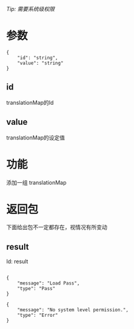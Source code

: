 _Tip: 需要系统级权限_
# 参数
```
{
    "id": "string",
    "value": "string"
}
```
## id
translationMap的Id
## value
translationMap的设定值
# 功能
添加一组 translationMap
# 返回包
下面给出包不一定都存在，视情况有所变动

## result
Id: result

```

{
    "message": "Load Pass",
    "type": "Pass"
}

{
    "message": "No system level permission.",
    "type": "Error"
}

```
